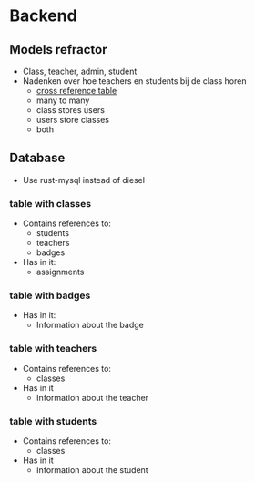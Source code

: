 # Backend

## Models refractor
- Class, teacher, admin, student
- Nadenken over hoe teachers en students bij de class horen
  - [cross reference table](https://en.wikipedia.org/wiki/Associative_entity)
  - many to many
  - class stores users
  - users store classes
  - both

## Database
- Use rust-mysql instead of diesel

### table with classes
- Contains references to:
  - students
  - teachers
  - badges
- Has in it:
  - assignments

### table with badges
- Has in it:
  - Information about the badge

### table with teachers
- Contains references to:
  - classes
- Has in it
  - Information about the teacher

### table with students
- Contains references to:
  - classes
- Has in it
  - Information about the student

